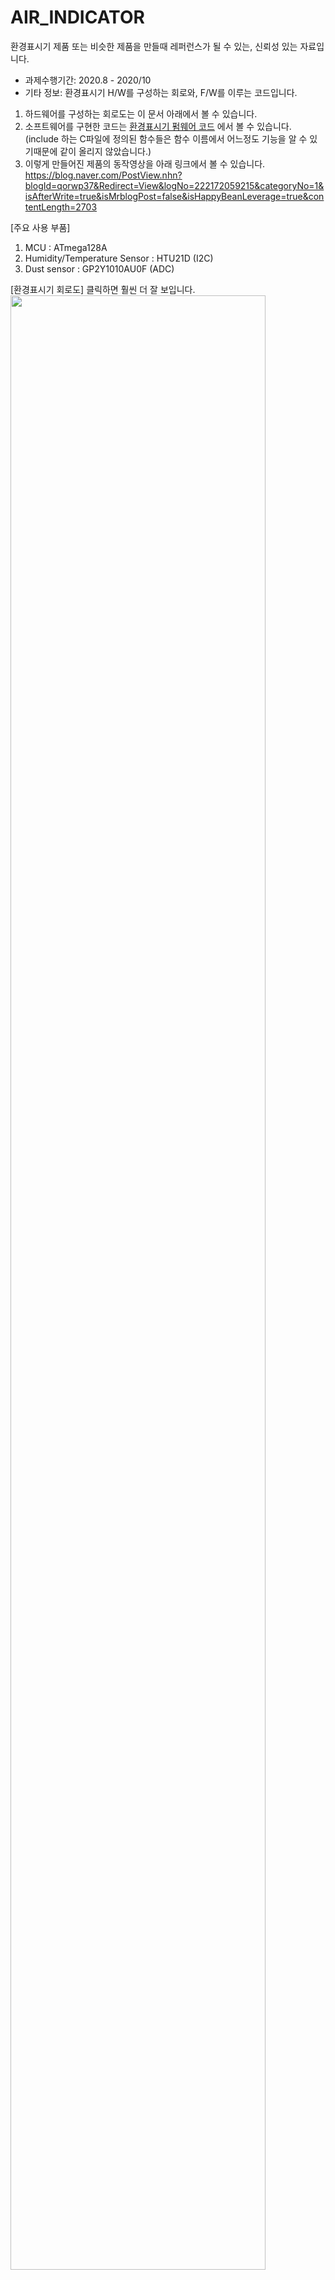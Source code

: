 # AIR_INDICATOR
환경표시기 제품 또는 비슷한 제품을 만들때 레퍼런스가 될 수 있는, 신뢰성 있는 자료입니다.

- 과제수행기간: 2020.8 - 2020/10
- 기타 정보: 환경표시기 H/W를 구성하는 회로와, F/W를 이루는 코드입니다.

1. 하드웨어를 구성하는 회로도는 이 문서 아래에서 볼 수 있습니다.
2. 소프트웨어를 구현한 코드는 [환경표시기 펌웨어 코드](https://github.com/qorwp37/AIR_INDICATOR/blob/main/%ED%99%98%EA%B2%BD%ED%91%9C%EC%8B%9C%EA%B8%B0%20%ED%8E%8C%EC%9B%A8%EC%96%B4%20%EC%BD%94%EB%93%9C) 에서 볼 수 있습니다. (include 하는 C파일에 정의된 함수들은 함수 이름에서 어느정도 기능을 알 수 있기때문에 같이 올리지 않았습니다.)
3. 이렇게 만들어진 제품의 동작영상을 아래 링크에서 볼 수 있습니다.
https://blog.naver.com/PostView.nhn?blogId=qorwp37&Redirect=View&logNo=222172059215&categoryNo=1&isAfterWrite=true&isMrblogPost=false&isHappyBeanLeverage=true&contentLength=2703


[주요 사용 부품] 
1. MCU : ATmega128A
2. Humidity/Temperature Sensor : HTU21D (I2C)
3. Dust sensor : GP2Y1010AU0F (ADC) 


[환경표시기 회로도]
클릭하면 훨씬 더 잘 보입니다.
<img src="https://user-images.githubusercontent.com/58552452/102001432-8e022b80-3d35-11eb-84a0-17b4a784c70e.PNG" width="90%"></img>
